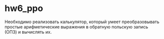 # hw6_ppo
Необходимо реализовать калькулятор, который умеет преобразовывать простые арифметические выражения в обратную польскую запись (ОПЗ) и вычислять их.
